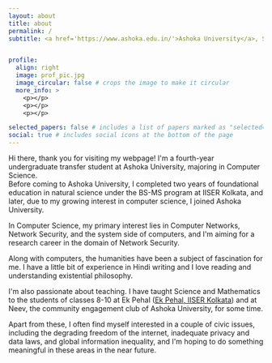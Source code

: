 ```yaml
---
layout: about
title: about
permalink: /
subtitle: <a href='https://www.ashoka.edu.in/'>Ashoka University</a>, Sonepat, Haryana, India - 131029


profile:
  align: right
  image: prof_pic.jpg
  image_circular: false # crops the image to make it circular
  more_info: >
    <p></p>
    <p></p>
    <p></p>

selected_papers: false # includes a list of papers marked as "selected={true}"
social: true # includes social icons at the bottom of the page
---
```





Hi there, thank you for visiting my webpage! I'm a fourth-year undergraduate transfer student at Ashoka University, majoring in Computer Science.  
Before coming to Ashoka University, I completed two years of foundational education in natural science under the BS-MS program at IISER Kolkata, and later, due to my growing interest in computer science, I joined Ashoka University.

In Computer Science, my primary interest lies in Computer Networks, Network Security, and the system side of computers, and I'm aiming for a research career in the domain of Network Security.

Along with computers, the humanities have been a subject of fascination for me. I have a little bit of experience in Hindi writing and I love reading and understanding existential philosophy.

I'm also passionate about teaching. I have taught Science and Mathematics to the students of classes 8-10 at Ek Pehal ([Ek Pehal, IISER Kolkata](https://www.iiserkol.ac.in/~ekpehal/pages/aboutUs.html)) and at Neev, the community engagement club of Ashoka University, for some time.

Apart from these, I often find myself interested in a couple of civic issues, including the degrading freedom of the internet, inadequate privacy and data laws, and global information inequality, and I'm hoping to do something meaningful in these areas in the near future.



